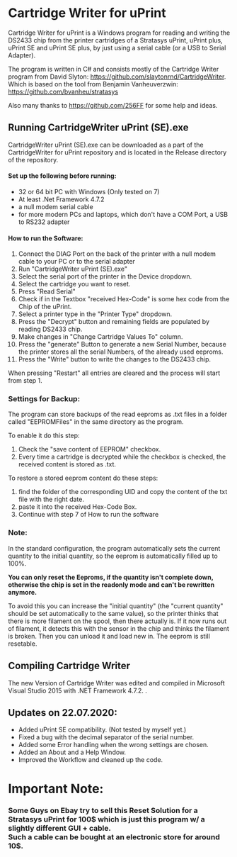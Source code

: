 # Cartridge Writer for uPrint

Cartridge Writer for uPrint is a Windows program for reading and writing the
DS2433 chip from the printer cartridges of a Stratasys uPrint, uPrint plus, uPrint SE and uPrint SE plus, by just using a serial cable (or a USB to Serial Adapter).

The program is written in C# and consists mostly of the Cartridge Writer program from David Slyton:
https://github.com/slaytonrnd/CartridgeWriter. <br>
Which is based on the tool from Benjamin Vanheuverzwin: https://github.com/bvanheu/stratasys <br>

Also many thanks to https://github.com/256FF for some help and ideas.

## Running CartridgeWriter uPrint (SE).exe

CartridgeWriter uPrint (SE).exe can be downloaded as a part of the CartridgeWriter for uPrint repository
and is located in the Release directory of the repository.  

#### Set up the following before running:

- 32 or 64 bit PC with Windows (Only tested on 7)
- At least .Net Framework 4.7.2
- a null modem serial cable
- for more modern PCs and laptops, which don't have a COM Port, a USB to RS232 adapter
	
#### How to run the Software:
	
1. Connect the DIAG Port on the back of the printer with a null modem cable to your PC or to the serial adapter
2. Run "CartridgeWriter uPrint (SE).exe"
3. Select the serial port of the printer in the Device dropdown.
4. Select the cartridge you want to reset.
5. Press "Read Serial"
6. Check if in the Textbox "received Hex-Code" is some hex code from the Chip of the uPrint.
7. Select a printer type in the "Printer Type" dropdown.
8. Press the "Decrypt" button and remaining fields are populated by reading DS2433 chip.
9. Make changes in "Change Cartridge Values To" column.
10. Press the "generate" Button to generate a new Serial Number, because the printer stores all the serial Numbers, of the already used eeproms.
11. Press the "Write" button to write the changes to the DS2433 chip.

When pressing "Restart" all entries are cleared and the process will start from step 1.

### Settings for Backup:

The program can store backups of the read eeproms as .txt files in a folder called "EEPROMFiles" in the same directory as the program.

To enable it do this step:

1. Check the "save content of EEPROM" checkbox.
2. Every time a cartridge is decrypted while the checkbox is checked, the received content is stored as .txt.

To restore a stored eeprom content do these steps:

1. find the folder of the corresponding UID and copy the content of the txt file with the right date.
2. paste it into the received Hex-Code Box.
3. Continue with step 7 of How to run the software

### Note: 
	
In the standard configuration, the program automatically sets the current quantity to the initial quantity,
so the eeprom is automatically filled up to 100%.

**You can only reset the Eeproms, if the quantity isn't complete down, otherwise the chip is set in the readonly mode and can't be rewritten anymore.**

To avoid this you can increase the "initial quantity" (the "current quantity" should be set automatically to the same value),
so the printer thinks  that there is more filament on the spool, then there actually is. If it now runs out of filament,
it detects this with the sensor in the chip and thinks the filament is broken.
Then you can unload it and load new in. The eeprom is still resetable.

## Compiling Cartridge Writer

The new Version of Cartridge Writer was edited and compiled in Microsoft Visual Studio 2015 with .NET Framework 4.7.2. .


## Updates on 22.07.2020:

- Added uPrint SE compatibility. (Not tested by myself yet.)
- Fixed a bug with the decimal separator of the serial number.
- Added some Error handling when the wrong settings are chosen.
- Added an About and a Help Window.
- Improved the Workflow and cleaned up the code.

# Important Note:

### Some Guys on Ebay try to sell this Reset Solution for a Stratasys uPrint for 100$ which is just this program w/ a slightly different GUI + cable.<br>Such a cable can be bought at an electronic store for around 10$.

